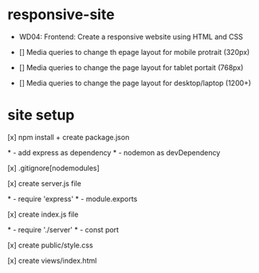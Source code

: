 # responsive-site

* WD04: Frontend: Create a responsive website using HTML and CSS

* [] Media queries to change th epage layout for mobile protrait (320px)

* [] Media queries to change the page layout for tablet portait (768px)

* [] Media queries to change the page layout for desktop/laptop (1200+)

# site setup

<p>[x] npm install + create package.json</p>
               * - add express as dependency
               * - nodemon as devDependency

<p>[x] .gitignore[nodemodules]</p>

<p>[x] create server.js file<p>
               * - require 'express'
               * - module.exports
               
<p>[x] create index.js file</p>
               * - require './server'
               * - const port

<p>[x] create public/style.css</p>

<p>[x] create views/index.html</p>

